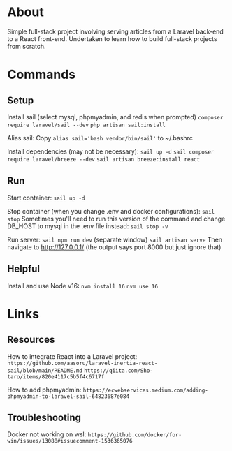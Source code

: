 # About
Simple full-stack project involving serving articles from a Laravel back-end to a React front-end. Undertaken to learn how to build full-stack projects from scratch.

# Commands

## Setup
Install sail (select mysql, phpmyadmin, and redis when prompted)
`composer require laravel/sail --dev`
`php artisan sail:install`

Alias sail:
Copy `alias sail='bash vendor/bin/sail'` to ~/.bashrc

Install dependencies (may not be necessary):
`sail up -d`
`sail composer require laravel/breeze --dev`
`sail artisan breeze:install react`

## Run
Start container:
`sail up -d`

Stop container (when you change .env and docker configurations):
`sail stop`
Sometimes you'll need to run this version of the command and change DB_HOST to mysql in the .env file instead:
`sail stop -v`

Run server:
`sail npm run dev`
(separate window)
`sail artisan serve`
Then navigate to http://127.0.0.1/ (the output says port 8000 but just ignore that)

## Helpful
Install and use Node v16:
`nvm install 16`
`nvm use 16`

# Links

## Resources
How to integrate React into a Laravel project:
`https://github.com/aasoru/laravel-inertia-react-sail/blob/main/README.md`
`https://qiita.com/Sho-taro/items/820e4117c5b5f4c6717f`

How to add phpmyadmin:
`https://ecwebservices.medium.com/adding-phpmyadmin-to-laravel-sail-64823687e084`

## Troubleshooting
Docker not working on wsl:
`https://github.com/docker/for-win/issues/13088#issuecomment-1536365076`